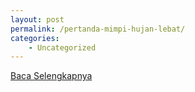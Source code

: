 ```yaml
---
layout: post
permalink: /pertanda-mimpi-hujan-lebat/
categories:
    - Uncategorized
---
```


[Baca Selengkapnya](/01)